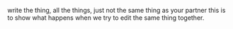 write the thing, all the things, just not the same thing as your partner
this is to show what happens when we try to edit the same thing together. 
